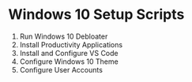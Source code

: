 # Windows 10 Setup Scripts

1. Run Windows 10 Debloater
2. Install Productivity Applications
3. Install and Configure VS Code
4. Configure Windows 10 Theme
5. Configure User Accounts